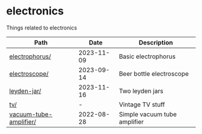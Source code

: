 # electronics

Things related to electronics

| Path                                | Date       | Description |
| ----------------------------------- | ---------- | ----------- |
| [electrophorus/](./electrophorus/)  | 2023-11-09 | Basic electrophorus |
| [electroscope/](./electroscope/)    | 2023-09-14 | Beer bottle electroscope |
| [leyden-jar/](./leyden-jar/)        | 2023-11-16 | Two leyden jars |
| [tv/](./tv/)                        | -          | Vintage TV stuff |
| [vacuum-tube-amplifier/](./vacuum-tube-amplifier/) | 2022-08-28 | Simple vacuum tube amplifier |
